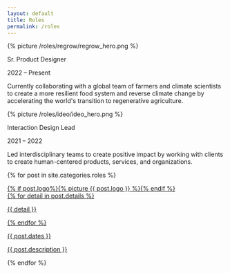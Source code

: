 ```yaml
---
layout: default
title: Roles
permalink: /roles
---
```


<article class="roles main-content">
  <a class="role row">
    <div class="col-md-3 col-sm-6 col-xs-12">
      <div class="role__logo">
        {% picture /roles/regrow/regrow_hero.png %}
      </div>
    </div>
    <div class="role__info col-md-3 col-sm-6 col-xs-12">
      <p>Sr. Product Designer</p>
      <p>2022 – Present</p>
    </div>
    <div class="role__summary col-md-6">
      <p>Currently collaborating with a global team of farmers and climate scientists to create a more resilient food system and reverse climate change by accelerating the world's transition to regenerative agriculture.</p>
    </div>
  </a>

  <a class="role row">
    <div class="col-md-3 col-sm-6 col-xs-12">
      <div class="role__logo">
        {% picture /roles/ideo/ideo_hero.png %}
      </div>
    </div>
    <div class="role__info col-md-3 col-sm-6 col-xs-12">
      <p>Interaction Design Lead</p>
      <p>2021 – 2022</p>
    </div>
    <div class="role__summary col-md-6">
      <p>Led interdisciplinary teams to create positive impact by working with clients to create human-centered products, services, and organizations.</p>
    </div>
  </a>

  {% for post in site.categories.roles %}
  <a href="{{ post.url }}" class="role row">
    <div class="col-md-3 col-sm-6 col-xs-12">
      <div class="role__logo">
        {% if post.logo%}{% picture {{ post.logo }} %}{% endif %}
      </div>
    </div>
    <div class="role__info col-md-3 col-sm-6 col-xs-12">
    {% for detail in post.details %}
      <p>{{ detail }}</p>
    {% endfor %}
      <p>{{ post.dates }}</p>
    </div>
    <div class="role__summary col-md-6">
      <p>{{ post.description }} <span class="link--arrow"></span></p>
    </div>
  </a>
  {% endfor %}
</article>